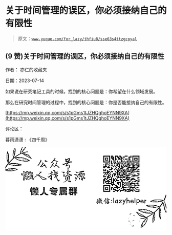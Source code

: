 # 关于时间管理的误区，你必须接纳自己的有限性

> 原文：[`www.yuque.com/for_lazy/thfiu8/sse63s4ttzgcpyal`](https://www.yuque.com/for_lazy/thfiu8/sse63s4ttzgcpyal)



## (9 赞)关于时间管理的误区，你必须接纳自己的有限性 

作者： 亦仁的收藏夹 

日期：2023-07-14 

如果说在研究笔记工具的时候，找到的核心问题是：你希望在什么领域发展。 

那么在研究时间管理的过程中，找到的核心问题是：你是否能接纳自己的有限性。 

[https://mp.weixin.qq.com/s/s1pGms1tJZHQghoEYNN9XA](https://mp.weixin.qq.com/s/s1pGms1tJZHQghoEYNN9XA) 

评论区： 

暮雨潇潇 : 《四千周》 

![](img/894d30a529e7c37bcd3392323c99941c.png)  